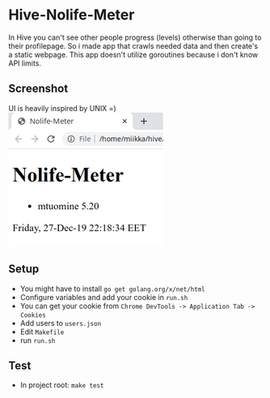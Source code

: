 # Hive-Nolife-Meter

In Hive you can't see other people progress (levels) otherwise than going to
their profilepage. So i made app that crawls needed data and then create's a static
webpage. This app doesn't utilize goroutines because i don't know API limits.

## Screenshot

UI is heavily inspired by UNIX =)
![Screenshot](https://github.com/tuommii/hive-nolife-meter/blob/master/screenshot.png "Screenshot")

## Setup

* You might have to install `go get golang.org/x/net/html`
* Configure variables and add your cookie in `run.sh`
* You can get your cookie from `Chrome DevTools -> Application Tab -> Cookies`
* Add users to `users.json`
* Edit `Makefile`
* run `run.sh`

## Test
* In project root: `make test`
